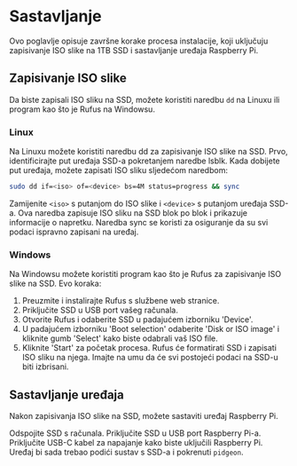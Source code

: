 # Sastavljanje

Ovo poglavlje opisuje završne korake procesa instalacije, koji uključuju
zapisivanje ISO slike na 1TB SSD i sastavljanje uređaja Raspberry Pi.

## Zapisivanje ISO slike

Da biste zapisali ISO sliku na SSD, možete koristiti naredbu `dd` na Linuxu ili
program kao što je Rufus na Windowsu.

### Linux

Na Linuxu možete koristiti naredbu dd za zapisivanje ISO slike na SSD. Prvo,
identificirajte put uređaja SSD-a pokretanjem naredbe lsblk. Kada dobijete put
uređaja, možete zapisati ISO sliku sljedećom naredbom:

```bash
sudo dd if=<iso> of=<device> bs=4M status=progress && sync
```

Zamijenite `<iso>` s putanjom do ISO slike i `<device>` s putanjom uređaja
SSD-a. Ova naredba zapisuje ISO sliku na SSD blok po blok i prikazuje
informacije o napretku. Naredba sync se koristi za osiguranje da su svi podaci
ispravno zapisani na uređaj.

### Windows

Na Windowsu možete koristiti program kao što je Rufus za zapisivanje ISO slike
na SSD. Evo koraka:

1. Preuzmite i instalirajte Rufus s službene web stranice.
2. Priključite SSD u USB port vašeg računala.
3. Otvorite Rufus i odaberite SSD u padajućem izborniku 'Device'.
4. U padajućem izborniku 'Boot selection' odaberite 'Disk or ISO image' i
   kliknite gumb 'Select' kako biste odabrali vaš ISO file.
5. Kliknite 'Start' za početak procesa. Rufus će formatirati SSD i zapisati ISO
   sliku na njega. Imajte na umu da će svi postojeći podaci na SSD-u biti
   izbrisani.

## Sastavljanje uređaja

Nakon zapisivanja ISO slike na SSD, možete sastaviti uređaj Raspberry Pi.

Odspojite SSD s računala. Priključite SSD u USB port Raspberry Pi-a. Priključite
USB-C kabel za napajanje kako biste uključili Raspberry Pi. Uređaj bi sada
trebao podići sustav s SSD-a i pokrenuti `pidgeon`.
